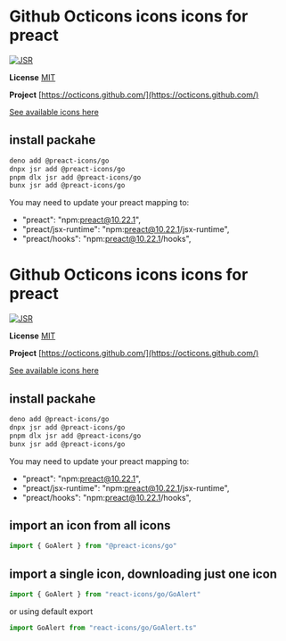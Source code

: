 # Github Octicons icons icons for preact

[![JSR](https://jsr.io/badges/@preact-icons/go)](https://jsr.io/@preact-icons/go)

**License** [MIT](https://github.com/primer/octicons/blob/master/LICENSE)

**Project** [https://octicons.github.com/](https://octicons.github.com/)

[See available icons here](https://react-icons.deno.dev/go)

## install packahe

```bash
deno add @preact-icons/go
dnpx jsr add @preact-icons/go
pnpm dlx jsr add @preact-icons/go
bunx jsr add @preact-icons/go
```

You may need to update your preact mapping to:
 - "preact": "npm:preact@10.22.1",
 - "preact/jsx-runtime": "npm:preact@10.22.1/jsx-runtime",
 - "preact/hooks": "npm:preact@10.22.1/hooks",


# Github Octicons icons icons for preact

[![JSR](https://jsr.io/badges/@preact-icons/go)](https://jsr.io/@preact-icons/go)

**License** [MIT](https://github.com/primer/octicons/blob/master/LICENSE)

**Project** [https://octicons.github.com/](https://octicons.github.com/)

[See available icons here](https://react-icons.deno.dev/go)

## install packahe

```bash
deno add @preact-icons/go
dnpx jsr add @preact-icons/go
pnpm dlx jsr add @preact-icons/go
bunx jsr add @preact-icons/go
```

You may need to update your preact mapping to:
 - "preact": "npm:preact@10.22.1",
 - "preact/jsx-runtime": "npm:preact@10.22.1/jsx-runtime",
 - "preact/hooks": "npm:preact@10.22.1/hooks",


## import an icon from all icons

```ts
import { GoAlert } from "@preact-icons/go"
```

## import a single icon, downloading just one icon

```ts
import { GoAlert } from "react-icons/go/GoAlert"
```

or using default export

```ts
import GoAlert from "react-icons/go/GoAlert.ts"
```

